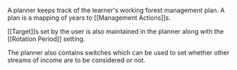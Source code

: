 A planner keeps track of the learner's working forest management plan. A plan is a mapping of years to [[Management Actions]]s.

[[Target]]s set by the user is also maintained in the planner along with the [[Rotation Period]] setting.
	
The planner also contains switches which can be used to set whether other streams of income are to be considered or not.

